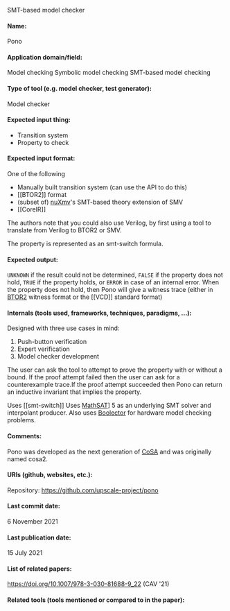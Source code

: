 SMT-based model checker

#### Name:
Pono

#### Application domain/field:
Model checking
Symbolic model checking
SMT-based model checking

#### Type of tool (e.g. model checker, test generator):
Model checker

#### Expected input thing:
- Transition system
- Property to check

#### Expected input format:
One of the following
- Manually built transition system (can use the API to do this)
- [[BTOR2]] format
- (subset of) [nuXmv](nuXmv.md)'s SMT-based theory extension of SMV
- [[CoreIR]]

The authors note that you could also use Verilog, by first using a tool to translate from Verilog to BTOR2 or SMV.

The property is represented as an smt-switch formula.

#### Expected output:
`UNKNOWN` if the result could not be determined, `FALSE` if the property does not hold, `TRUE` if the property holds, or `ERROR` in case of an internal error.
When the property does not hold, then Pono will give a witness trace (either in [BTOR2](BTOR2) witness format or the [[VCD]] standard format)

#### Internals (tools used, frameworks, techniques, paradigms, ...):
Designed with three use cases in mind:
1) Push-button verification
2) Expert verification
3) Model checker development

The user can ask the tool to attempt to prove the property with or without a bound. If the proof attempt failed then the user can ask for a counterexample trace.If the proof attempt succeeded then Pono can return an inductive invariant that implies the property.

Uses [[smt-switch]]
Uses [MathSAT](MathSAT.md)] 5 as an underlying SMT solver and interpolant producer. Also uses [Boolector](Boolector.md) for hardware model checking problems.

#### Comments:
Pono was developed as the next generation of [CoSA](CoSA.md) and was originally named cosa2.

#### URIs (github, websites, etc.):
Repository: https://github.com/upscale-project/pono

#### Last commit date:
6 November 2021

#### Last publication date:
15 July 2021

#### List of related papers:
https://doi.org/10.1007/978-3-030-81688-9_22 (CAV '21)

#### Related tools (tools mentioned or compared to in the paper):